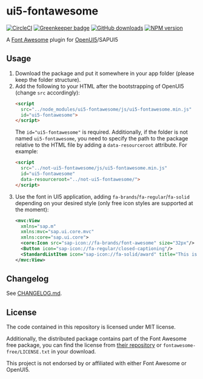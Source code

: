 # ui5-fontawesome

[![CircleCI](https://img.shields.io/circleci/project/github/zypA13510/ui5-fontawesome.svg?style=flat)](https://circleci.com/gh/zypA13510/ui5-fontawesome)
[![Greenkeeper badge](https://badges.greenkeeper.io/zypA13510/ui5-fontawesome.svg)](https://greenkeeper.io/)
[![GitHub downloads](https://img.shields.io/github/downloads/zypA13510/ui5-fontawesome/total.svg?style=flat)](https://github.com/zypA13510/ui5-fontawesome/releases)
[![NPM version](https://img.shields.io/npm/v/ui5-fontawesome.svg?style=flat)](https://www.npmjs.com/package/ui5-fontawesome)

A [Font Awesome](https://fontawesome.com/) plugin for [OpenUI5](https://openui5.org/)/SAPUI5

## Usage
1. Download the package and put it somewhere in your app folder (please keep the folder structure).
2. Add the following to your HTML after the bootstrapping of OpenUI5 (change `src` accordingly):
    ```HTML
    <script
      src="../node_modules/ui5-fontawesome/js/ui5-fontawesome.min.js"
      id="ui5-fontawesome">
    </script>
    ```
    The `id="ui5-fontawesome"` is required. Additionally, if the folder is not named `ui5-fontawesome`, you need to specify the path to the package relative to the HTML file by adding a `data-resourceroot` attribute. For example:
    ```HTML
    <script
      src="../not-ui5-fontawesome/js/ui5-fontawesome.min.js"
      id="ui5-fontawesome"
      data-resourceroot="../not-ui5-fontawesome/">
    </script>
    ```
3. Use the font in UI5 application, adding `fa-brands`/`fa-regular`/`fa-solid` depending on your desired style (only free icon styles are supported at the moment):
    ```XML
    <mvc:View
      xmlns="sap.m"
      xmlns:mvc="sap.ui.core.mvc"
      xmlns:core="sap.ui.core">
      <core:Icon src="sap-icon://fa-brands/font-awesome" size="32px"/>
      <Button icon="sap-icon://fa-regular/closed-captioning"/>
      <StandardListItem icon="sap-icon://fa-solid/award" title="This is awesome."/>
    </mvc:View>
    ```

## Changelog
See [CHANGELOG.md](CHANGELOG.md).

## License
The code contained in this repository is licensed under MIT license.

Additionally, the distributed package contains part of the Font Awesome free package, you can find the license from [their repository](https://github.com/FortAwesome/Font-Awesome/blob/master/LICENSE.txt) or `fontawesome-free/LICENSE.txt` in your download.

This project is not endorsed by or affiliated with either Font Awesome or OpenUI5.
